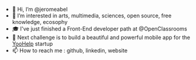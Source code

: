 - 👋 Hi, I’m @jeromeabel
- 👀 I’m interested in arts, multimedia, sciences, open source, free knowledge, ecosophy
- 🎓 I've just finished a Front-End developer path at @OpenClassrooms
- 🚀 Next challenge is to build a beautiful and powerful mobile app for the [YooHelp](https://www.linkedin.com/company/yoohelp/) startup
- 📫 How to reach me : github, linkedin, website
